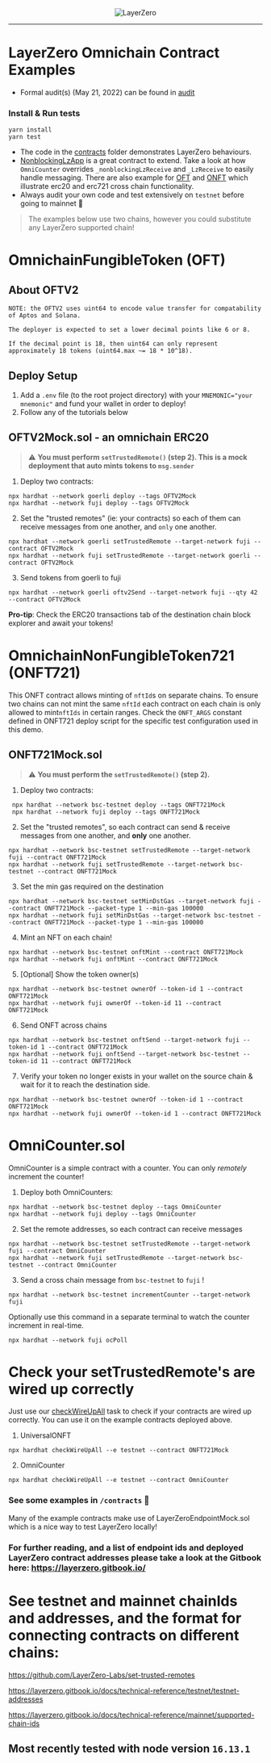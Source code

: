 <div align="center">
    <img alt="LayerZero" src="resources/LayerZeroLogo.png"/>
</div>

---

# LayerZero Omnichain Contract Examples

- Formal audit(s) (May 21, 2022) can be found in [audit](./audit)

### Install & Run tests

```shell
yarn install
yarn test
```

- The code in the [contracts](./contracts) folder demonstrates LayerZero behaviours.
- [NonblockingLzApp](./contracts/lzApp/NonblockingLzApp.sol) is a great contract to extend. Take a look at how `OmniCounter` overrides `_nonblockingLzReceive` and `_LzReceive` to easily handle messaging. There are also example for [OFT](./contracts/token/oft) and [ONFT](./contracts/token) which illustrate erc20 and erc721 cross chain functionality.
- Always audit your own code and test extensively on `testnet` before going to mainnet 🙏

> The examples below use two chains, however you could substitute any LayerZero supported chain!

# OmnichainFungibleToken (OFT)

## About OFTV2

```text
NOTE: the OFTV2 uses uint64 to encode value transfer for compatability of Aptos and Solana.

The deployer is expected to set a lower decimal points like 6 or 8.

If the decimal point is 18, then uint64 can only represent approximately 18 tokens (uint64.max ~= 18 * 10^18).
```

## Deploy Setup

1. Add a `.env` file (to the root project directory) with your `MNEMONIC="your mnemonic"` and fund your wallet in order to deploy!
2. Follow any of the tutorials below

## OFTV2Mock.sol - an omnichain ERC20

> :warning: **You must perform `setTrustedRemote()` (step 2). This is a mock deployment that auto mints tokens to `msg.sender`**

1. Deploy two contracts:

```shell
npx hardhat --network goerli deploy --tags OFTV2Mock
npx hardhat --network fuji deploy --tags OFTV2Mock
```

2. Set the "trusted remotes" (ie: your contracts) so each of them can receive messages from one another, and `only` one another.

```shell
npx hardhat --network goerli setTrustedRemote --target-network fuji --contract OFTV2Mock
npx hardhat --network fuji setTrustedRemote --target-network goerli --contract OFTV2Mock
```

3. Send tokens from goerli to fuji

```shell
npx hardhat --network goerli oftv2Send --target-network fuji --qty 42 --contract OFTV2Mock
```

**Pro-tip**: Check the ERC20 transactions tab of the destination chain block explorer and await your tokens!

# OmnichainNonFungibleToken721 (ONFT721)

This ONFT contract allows minting of `nftId`s on separate chains. To ensure two chains can not mint the same `nftId` each contract on each chain is only allowed to mint`nftIds` in certain ranges.
Check the `ONFT_ARGS` constant defined in ONFT721 deploy script for the specific test configuration used in this demo.

## ONFT721Mock.sol

> :warning: **You must perform the `setTrustedRemote()` (step 2).**

1. Deploy two contracts:

```shell
 npx hardhat --network bsc-testnet deploy --tags ONFT721Mock
 npx hardhat --network fuji deploy --tags ONFT721Mock
```

2. Set the "trusted remotes", so each contract can send & receive messages from one another, and **only** one another.

```shell
npx hardhat --network bsc-testnet setTrustedRemote --target-network fuji --contract ONFT721Mock
npx hardhat --network fuji setTrustedRemote --target-network bsc-testnet --contract ONFT721Mock
```

3. Set the min gas required on the destination

```shell
npx hardhat --network bsc-testnet setMinDstGas --target-network fuji --contract ONFT721Mock --packet-type 1 --min-gas 100000
npx hardhat --network fuji setMinDstGas --target-network bsc-testnet --contract ONFT721Mock --packet-type 1 --min-gas 100000
```

4. Mint an NFT on each chain!

```shell
npx hardhat --network bsc-testnet onftMint --contract ONFT721Mock
npx hardhat --network fuji onftMint --contract ONFT721Mock
```

5. [Optional] Show the token owner(s)

```shell
npx hardhat --network bsc-testnet ownerOf --token-id 1 --contract ONFT721Mock
npx hardhat --network fuji ownerOf --token-id 11 --contract ONFT721Mock
```

6. Send ONFT across chains

```shell
npx hardhat --network bsc-testnet onftSend --target-network fuji --token-id 1 --contract ONFT721Mock
npx hardhat --network fuji onftSend --target-network bsc-testnet --token-id 11 --contract ONFT721Mock
```

7. Verify your token no longer exists in your wallet on the source chain & wait for it to reach the destination side.

```shell
npx hardhat --network bsc-testnet ownerOf --token-id 1 --contract ONFT721Mock
npx hardhat --network fuji ownerOf --token-id 1 --contract ONFT721Mock
```

# OmniCounter.sol

OmniCounter is a simple contract with a counter. You can only _remotely_ increment the counter!

1. Deploy both OmniCounters:

```shell
npx hardhat --network bsc-testnet deploy --tags OmniCounter
npx hardhat --network fuji deploy --tags OmniCounter
```

2. Set the remote addresses, so each contract can receive messages

```shell
npx hardhat --network bsc-testnet setTrustedRemote --target-network fuji --contract OmniCounter
npx hardhat --network fuji setTrustedRemote --target-network bsc-testnet --contract OmniCounter
```

3. Send a cross chain message from `bsc-testnet` to `fuji` !

```shell
npx hardhat --network bsc-testnet incrementCounter --target-network fuji
```

Optionally use this command in a separate terminal to watch the counter increment in real-time.

```shell
npx hardhat --network fuji ocPoll
```

# Check your setTrustedRemote's are wired up correctly

Just use our [checkWireUpAll](./tasks/checkWireUpAll.js) task to check if your contracts are wired up correctly. You can use it on the example contracts deployed above.

1. UniversalONFT

```shell
npx hardhat checkWireUpAll --e testnet --contract ONFT721Mock
```

2. OmniCounter

```shell
npx hardhat checkWireUpAll --e testnet --contract OmniCounter
```

### See some examples in `/contracts` 🙌

Many of the example contracts make use of LayerZeroEndpointMock.sol which is a nice way to test LayerZero locally!

### For further reading, and a list of endpoint ids and deployed LayerZero contract addresses please take a look at the Gitbook here: https://layerzero.gitbook.io/

# See testnet and mainnet chainIds and addresses, and the format for connecting contracts on different chains:

https://github.com/LayerZero-Labs/set-trusted-remotes

https://layerzero.gitbook.io/docs/technical-reference/testnet/testnet-addresses

https://layerzero.gitbook.io/docs/technical-reference/mainnet/supported-chain-ids

## Most recently tested with node version `16.13.1`
